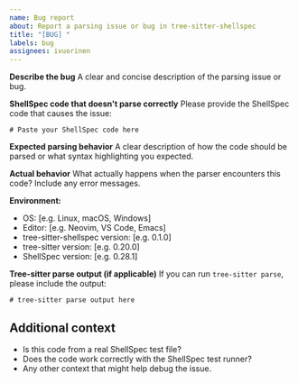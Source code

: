 ```yaml
---
name: Bug report
about: Report a parsing issue or bug in tree-sitter-shellspec
title: "[BUG] "
labels: bug
assignees: ivuorinen
---
```


**Describe the bug**
A clear and concise description of the parsing issue or bug.

**ShellSpec code that doesn't parse correctly**
Please provide the ShellSpec code that causes the issue:

```shellspec
# Paste your ShellSpec code here
```

**Expected parsing behavior**
A clear description of how the code should be parsed or what syntax highlighting you expected.

**Actual behavior**
What actually happens when the parser encounters this code? Include any error messages.

**Environment:**

- OS: [e.g. Linux, macOS, Windows]
- Editor: [e.g. Neovim, VS Code, Emacs]
- tree-sitter-shellspec version: [e.g. 0.1.0]
- tree-sitter version: [e.g. 0.20.0]
- ShellSpec version: [e.g. 0.28.1]

**Tree-sitter parse output (if applicable)**
If you can run `tree-sitter parse`, please include the output:

```text
# tree-sitter parse output here
```

## Additional context

- Is this code from a real ShellSpec test file?
- Does the code work correctly with the ShellSpec test runner?
- Any other context that might help debug the issue.
